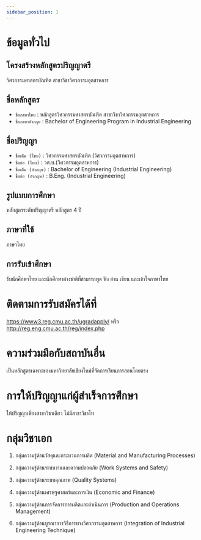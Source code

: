 ```yaml
---
sidebar_position: 1
---
```


# ข้อมูลทั่วไป

## โครงสร้างหลักสูตรปริญญาตรี

วิศวกรรมศาสตรบัณฑิต สาขาวิชาวิศวกรรมอุตสาหการ

## ชื่อหลักสูตร

- `ชื่อภาษาไทย` : หลักสูตรวิศวกรรมศาสตรบัณฑิต สาขาวิชาวิศวกรรมอุตสาหการ
- `ชื่อภาษาอังกฤษ` : Bachelor of Engineering Program in Industrial Engineering

## ชื่อปริญญา

- `ชื่อเต็ม (ไทย)` : วิศวกรรมศาสตรบัณฑิต (วิศวกรรมอุตสาหการ)
- `ชื่อย่อ (ไทย)` : วศ.บ.(วิศวกรรมอุตสาหการ)
- `ชื่อเต็ม (อังกฤษ)` : Bachelor of Engineering (Industrial Engineering)
- `ชื่อย่อ (อังกฤษ)` : B.Eng. (Industrial Engineering)

## รูปแบบการศึกษา

หลักสูตรระดับปริญญาตรี หลักสูตร 4 ปี

## ภาษาที่ใช้

ภาษาไทย

## การรับเข้าศึกษา

รับนักศึกษาไทย และนักศึกษาต่างชาติที่สามารถพูด ฟัง อ่าน เขียน และเข้าใจภาษาไทย

# ติดตามการรับสมัครได้ที่

https://www3.reg.cmu.ac.th/ugradapply/ หรือ http://reg.eng.cmu.ac.th/reg/index.php

# ความร่วมมือกับสถาบันอื่น

เป็นหลักสูตรเฉพาะของมหาวิทยาลัยเชียงใหม่ที่จัดการเรียนการสอนโดยตรง

# การให้ปริญญาแก่ผู้สำเร็จการศึกษา

ให้ปริญญาเพียงสาขาวิชาเดียว ไม่มีสาขาวิชาโท

# กลุ่มวิชาเอก

1. กลุ่มความรู้ด้านวัสดุและกระบวนการผลิต (Material and Manufacturing Processes)

2. กลุ่มความรู้ด้านระบบงานและความปลอดภัย (Work Systems and Safety)

3. กลุ่มความรู้ด้านระบบคุณภาพ (Quality Systems)

4. กลุ่มความรู้ด้านเศรษฐศาสตร์และการเงิน (Economic and Finance)

5. กลุ่มความรู้ด้านการจัดการการผลิตและดำเนินการ (Production and Operations Management)

6. กลุ่มความรู้ด้านบูรณาการวิธีการทางวิศวกรรมอุตสาหการ (Integration of Industrial Engineering Technique)
